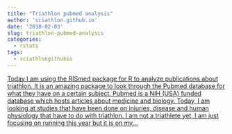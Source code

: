 ```yaml
---
title: "Triathlon pubmed analysis"
author: 'sciathlon.github.io'
date: '2018-02-03'
slug: triathlon-pubmed-analysis
categories:
  - rstats
tags:
  - sciathlongithubio
---
```


[Today I am using the RISmed package for R to analyze publications about triathlon. It is an amazing package to look through the Pubmed database for what they have on a certain subject. Pubmed is a NIH (USA) funded database which hosts articles about medicine and biology. Today, I am looking at studies that have been done on injuries, disease and human physiology that have to do with triathlon. I am not a triathlete yet, I am just focusing on running this year but it is on my...<click to read more>](https://Sciathlon.github.io/post/triathlon_pubmed_analysis/)

